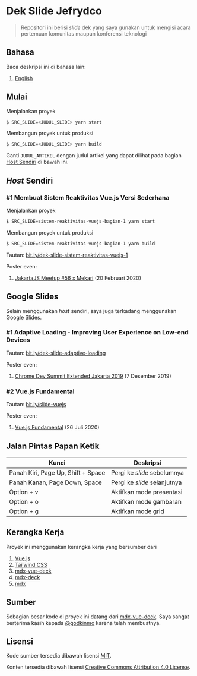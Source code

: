 # Dek Slide Jefrydco

> Repositori ini berisi _slide_ dek yang saya gunakan untuk mengisi acara pertemuan komunitas maupun konferensi teknologi

## Bahasa

Baca deskripsi ini di bahasa lain:

1. [English](./readme.md)

## Mulai

Menjalankan proyek

```bash
$ SRC_SLIDE=<JUDUL_SLIDE> yarn start
```

Membangun proyek untuk produksi

```bash
$ SRC_SLIDE=<JUDUL_SLIDE> yarn build
```

Ganti `JUDUL_ARTIKEL` dengan judul artikel yang dapat dilihat pada bagian [Host Sendiri](#host-sendiri) di bawah ini.

## _Host_ Sendiri

### #1 Membuat Sistem Reaktivitas Vue.js Versi Sederhana

Menjalankan proyek

```bash
$ SRC_SLIDE=sistem-reaktivitas-vuejs-bagian-1 yarn start
```

Membangun proyek untuk produksi

```bash
$ SRC_SLIDE=sistem-reaktivitas-vuejs-bagian-1 yarn build
```

Tautan: [bit.ly/dek-slide-sistem-reaktivitas-vuejs-1](https://bit.ly/dek-slide-sistem-reaktivitas-vuejs-1)

Poster even:
1. [JakartaJS Meetup #56 x Mekari](/public/poster/jakartajs-meetup-56-x-mekari.jpeg) (20 Februari 2020)

## Google Slides

Selain menggunakan _host_ sendiri, saya juga terkadang menggunakan Google Slides.

### #1 Adaptive Loading - Improving User Experience on Low-end Devices

Tautan: [bit.ly/dek-slide-adaptive-loading](https://bit.ly/dek-slide-adaptive-loading)

Poster even:
1. [Chrome Dev Summit Extended Jakarta 2019](/public/poster/chrome-dev-summit-extended-jakarta-2019.png) (7 Desember 2019)

### #2 Vue.js Fundamental

Tautan: [bit.ly/slide-vuejs](https://bit.ly/slide-vuejs)

Poster even:
1. [Vue.js Fundamental](/poster/himit-vuejs-fundamental.jpeg) (26 Juli 2020)

## Jalan Pintas Papan Ketik

| Kunci       | Deskripsi                                           |
| ----------- | ----------------------------------------------------|
| Panah Kiri, Page Up, Shift + Space | Pergi ke _slide_ sebelumnya  |
| Panah Kanan, Page Down, Space | Pergi ke _slide_ selanjutnya      |
| Option + v  | Aktifkan mode presentasi                            |
| Option + o  | Aktifkan mode gambaran                              |
| Option + g  | Aktifkan mode grid                                  |

## Kerangka Kerja

Proyek ini menggunakan kerangka kerja yang bersumber dari

1. [Vue.js](https://vuejs.org)
2. [Tailwind CSS](https://tailwindcss.com/)
4. [mdx-vue-deck](https://github.com/godkinmo/mdx-vue-deck)
5. [mdx-deck](https://github.com/jxnblk/mdx-deck)
6. [mdx](https://mdxjs.com/)

## Sumber

Sebagian besar kode di proyek ini datang dari [mdx-vue-deck](https://github.com/godkinmo/mdx-vue-deck). Saya sangat berterima kasih kepada [@godkinmo](https://github.com/godkinmo) karena telah membuatnya.

## Lisensi

Kode sumber tersedia dibawah lisensi [MIT](https://choosealicense.com/licenses/mit/).

Konten tersedia dibawah lisensi [Creative Commons Attribution 4.0 License](https://creativecommons.org/licenses/by/4.0/).
